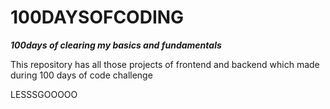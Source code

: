 # 100DAYSOFCODING

***100days of clearing my basics and fundamentals***






This repository has all those projects of frontend and backend which made during 100 days of code challenge 




LESSSGOOOOO
